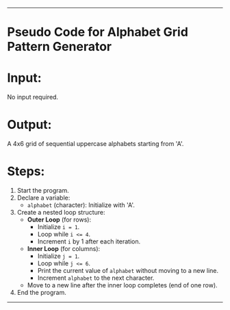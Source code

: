 
---

# **Pseudo Code for Alphabet Grid Pattern Generator**

# **Input:**  
No input required.

# **Output:**  
A 4x6 grid of sequential uppercase alphabets starting from 'A'.

# **Steps:**  
1. Start the program.  
2. Declare a variable:  
   - `alphabet` (character): Initialize with 'A'.  
3. Create a nested loop structure:  
   - **Outer Loop** (for rows):  
     - Initialize `i = 1`.  
     - Loop while `i <= 4`.  
     - Increment `i` by 1 after each iteration.  
   - **Inner Loop** (for columns):  
     - Initialize `j = 1`.  
     - Loop while `j <= 6`.  
     - Print the current value of `alphabet` without moving to a new line.  
     - Increment `alphabet` to the next character.  
   - Move to a new line after the inner loop completes (end of one row).  
4. End the program.

---


   
